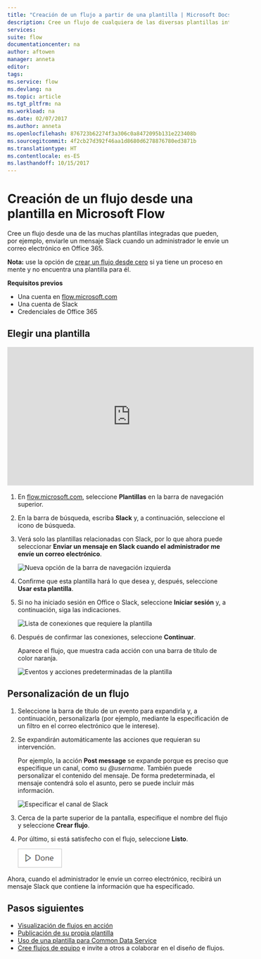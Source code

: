 ```yaml
---
title: "Creación de un flujo a partir de una plantilla | Microsoft Docs"
description: Cree un flujo de cualquiera de las diversas plantillas integradas.
services: 
suite: flow
documentationcenter: na
author: aftowen
manager: anneta
editor: 
tags: 
ms.service: flow
ms.devlang: na
ms.topic: article
ms.tgt_pltfrm: na
ms.workload: na
ms.date: 02/07/2017
ms.author: anneta
ms.openlocfilehash: 876723b62274f3a306c0a8472095b131e223408b
ms.sourcegitcommit: 4f2cb27d392f46aa1d8680d6278876780ed3871b
ms.translationtype: HT
ms.contentlocale: es-ES
ms.lasthandoff: 10/15/2017
---
```

# <a name="create-a-flow-from-a-template-in-microsoft-flow"></a>Creación de un flujo desde una plantilla en Microsoft Flow
Cree un flujo desde una de las muchas plantillas integradas que pueden, por ejemplo, enviarle un mensaje Slack cuando un administrador le envíe un correo electrónico en Office 365.

**Nota:** use la opción de [crear un flujo desde cero](get-started-logic-flow.md) si ya tiene un proceso en mente y no encuentra una plantilla para él.

**Requisitos previos**

* Una cuenta en [flow.microsoft.com](https://flow.microsoft.com)
* Una cuenta de Slack
* Credenciales de Office 365

## <a name="choose-a-template"></a>Elegir una plantilla
<iframe width="560" height="315" src="https://www.youtube.com/embed/ZJK8cYdjAic?list=PL8nfc9haGeb55I9wL9QnWyHp3ctU2_ThF" frameborder="0" allowfullscreen></iframe>

1. En [flow.microsoft.com](https://flow.microsoft.com), seleccione **Plantillas** en la barra de navegación superior.
2. En la barra de búsqueda, escriba **Slack** y, a continuación, seleccione el icono de búsqueda.
3. Verá solo las plantillas relacionadas con Slack, por lo que ahora puede seleccionar **Enviar un mensaje en Slack cuando el administrador me envíe un correo electrónico**.
   
    ![Nueva opción de la barra de navegación izquierda](./media/get-started-logic-template/select-template.png)
4. Confirme que esta plantilla hará lo que desea y, después, seleccione **Usar esta plantilla**.
5. Si no ha iniciado sesión en Office o Slack, seleccione **Iniciar sesión** y, a continuación, siga las indicaciones.
   
    ![Lista de conexiones que requiere la plantilla](./media/get-started-logic-template/confirm-connections.png)
6. Después de confirmar las conexiones, seleccione **Continuar**.
   
    Aparece el flujo, que muestra cada acción con una barra de título de color naranja.
   
    ![Eventos y acciones predeterminadas de la plantilla](./media/get-started-logic-template/template-default.png)

## <a name="customize-your-flow"></a>Personalización de un flujo
1. Seleccione la barra de título de un evento para expandirla y, a continuación, personalizarla (por ejemplo, mediante la especificación de un filtro en el correo electrónico que le interese).
2. Se expandirán automáticamente las acciones que requieran su intervención.
   
    Por ejemplo, la acción **Post message** se expande porque es preciso que especifique un canal, como su *@username*. También puede personalizar el contenido del mensaje. De forma predeterminada, el mensaje contendrá solo el asunto, pero se puede incluir más información.
   
    ![Especificar el canal de Slack](./media/get-started-logic-template/specify-keyword.png)
3. Cerca de la parte superior de la pantalla, especifique el nombre del flujo y seleccione **Crear flujo**.
4. Por último, si está satisfecho con el flujo, seleccione **Listo**.
   
    ![Botón Listo](./media/get-started-logic-template/done.png)

Ahora, cuando el administrador le envíe un correo electrónico, recibirá un mensaje Slack que contiene la información que ha especificado.

## <a name="next-steps"></a>Pasos siguientes
* [Visualización de flujos en acción](see-a-flow-run.md)
* [Publicación de su propia plantilla](publish-a-template.md)
* [Uso de una plantilla para Common Data Service](common-data-model-intro.md)
* [Cree flujos de equipo](create-team-flows.md) e invite a otros a colaborar en el diseño de flujos.

